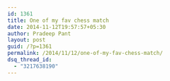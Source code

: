 ```yaml
---
id: 1361
title: One of my fav chess match
date: 2014-11-12T19:57:57+05:30
author: Pradeep Pant
layout: post
guid: /?p=1361
permalink: /2014/11/12/one-of-my-fav-chess-match/
dsq_thread_id:
  - "3217638190"
---
```

&nbsp;